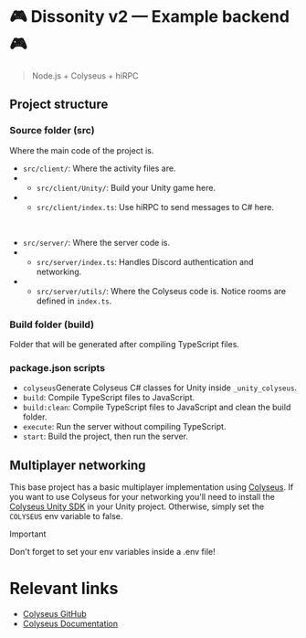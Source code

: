 # 🎮 Dissonity v2 —  Example backend 🎮

>  Node.js + Colyseus + hiRPC

## Project structure

### Source folder (src)

Where the main code of the project is.

- `src/client/`: Where the activity files are.
- - `src/client/Unity/`: Build your Unity game here.
- - `src/client/index.ts`: Use hiRPC to send messages to C# here.

<br>

- `src/server/`: Where the server code is.
- - `src/server/index.ts`: Handles Discord authentication and networking.
- - `src/server/utils/`: Where the Colyseus code is. Notice rooms are defined in `index.ts`.


### Build folder (build)

Folder that will be generated after compiling TypeScript files.

### package.json scripts
- `colyseus`Generate Colyseus C# classes for Unity inside `_unity_colyseus`.
- `build`: Compile TypeScript files to JavaScript.
- `build:clean`: Compile TypeScript files to JavaScript and clean the build folder.
- `execute`: Run the server without compiling TypeScript.
- `start`: Build the project, then run the server.

## Multiplayer networking

This base project has a basic multiplayer implementation using [Colyseus](https://colyseus.io). If you want to use Colyseus for your networking you'll need to install the [Colyseus Unity SDK](https://docs.colyseus.io/getting-started/unity-sdk/) in your Unity project. Otherwise, simply set the `COLYSEUS` env variable to false.


> [!IMPORTANT]  
> Don't forget to set your env variables inside a .env file!

# Relevant links

- [Colyseus GitHub](https://github.com/colyseus/colyseus)
- [Colyseus Documentation](https://docs.colyseus.io)